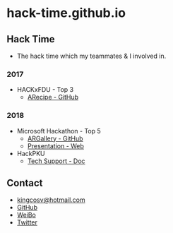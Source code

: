 # hack-time.github.io

## Hack Time

- The hack time which my teammates & I involved in.

### 2017

- HACKxFDU - Top 3
  - [ARecipe - GitHub](https://github.com/Hack-Time/ARecipe)

### 2018

- Microsoft Hackathon - Top 5
  - [ARGallery - GitHub](https://github.com/Hack-Time/ARGallery)
  - [Presentation - Web](https://hack-time.github.io/ARGallery)
- HackPKU
  - [Tech Support - Doc](https://hack-time.github.io/2018/HackPKU/Tech-Support)

## Contact

- [kingcosv@hotmail.com](mailto:kingcosv@hotmail.com)
- [GitHub](https://github.com/kingcos)
- [WeiBo](http://weibo.com/375975847)
- [Twitter](https://twitter.com/mmdadao/)
